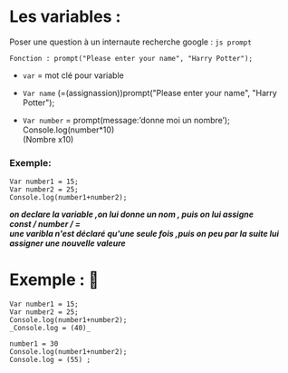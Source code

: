 # Les variables :

Poser une question à un internaute 
recherche google : `js prompt` 

`Fonction : prompt("Please enter your name", "Harry Potter");`



+ `var` = mot clé pour variable

+ `Var name` (=(assignassion))prompt("Please enter your name", "Harry Potter");

+ `Var number` = prompt(message:’donne moi un nombre’); <br>
Console.log(number*10) <br>
(Nombre x10)

### Exemple:
```
Var number1 = 15;
Var number2 = 25;
Console.log(number1+number2);
```

 

<strong><em> on declare la variable ,on lui donne un nom , puis on lui assigne<br> 
              const               /           number            /                 =<br>
une varibla n'est déclaré qu'une seule fois ,puis on peu par la suite lui assigner une nouvelle valeure</strong></em>

# Exemple : :speech_balloon:

```
Var number1 = 15;
Var number2 = 25;
Console.log(number1+number2);
_Console.log = (40)_

number1 = 30
Console.log(number1+number2);
Console.log = (55) ;
```